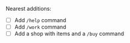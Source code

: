 Nearest additions:

- [ ] Add `/help` command
- [ ] Add `/work` command
- [ ] Add a shop with items and a `/buy` command
